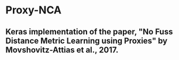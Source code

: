 # Proxy-NCA
## Keras implementation of the paper, "No Fuss Distance Metric Learning using Proxies" by Movshovitz-Attias et al., 2017.
